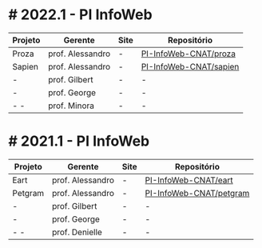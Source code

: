 # # 2022.1 - PI InfoWeb



| Projeto | Gerente | Site | Repositório |
| ------- | ------- | ---- | ----------- |
| Proza | prof. Alessandro | - | <a href="https://github.com/PI-InfoWeb-CNAT/proza">PI-InfoWeb-CNAT/proza</a> |
| Sapien | prof. Alessandro | - | <a href="https://github.com/PI-InfoWeb-CNAT/sapien">PI-InfoWeb-CNAT/sapien</a> |
| -  | prof. Gilbert | - | - |
| - | prof. George | - | - |
| - - | prof. Minora | - | -|


# # 2021.1 - PI InfoWeb



| Projeto | Gerente | Site | Repositório |
| ------- | ------- | ---- | ----------- |
| Eart | prof. Alessandro | - | <a href="https://github.com/PI-InfoWeb-CNAT/eart">PI-InfoWeb-CNAT/eart</a> |
| Petgram | prof. Alessandro | - | <a href="https://github.com/PI-InfoWeb-CNAT/petgram">PI-InfoWeb-CNAT/petgram</a> |
| -  | prof. Gilbert | - | - |
| - | prof. George | - | - |
| - - | prof. Denielle | - | -|
